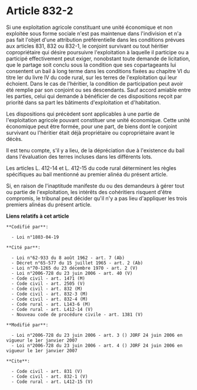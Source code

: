 # Article 832-2

Si une exploitation agricole constituant une unité économique et non exploitée sous forme sociale n'est pas maintenue dans
l'indivision et n'a pas fait l'objet d'une attribution préférentielle dans les conditions prévues aux articles 831, 832 ou
832-1, le conjoint survivant ou tout héritier copropriétaire qui désire poursuivre l'exploitation à laquelle il participe ou
a participé effectivement peut exiger, nonobstant toute demande de licitation, que le partage soit conclu sous la condition
que ses copartageants lui consentent un bail à long terme dans les conditions fixées au chapitre VI du titre Ier du livre IV
du code rural, sur les terres de l'exploitation qui leur échoient. Dans le cas de l'héritier, la condition de participation
peut avoir été remplie par son conjoint ou ses descendants. Sauf accord amiable entre les parties, celui qui demande à
bénéficier de ces dispositions reçoit par priorité dans sa part les bâtiments d'exploitation et d'habitation. 

Les dispositions qui précèdent sont applicables à une partie de l'exploitation agricole pouvant constituer une unité
économique. Cette unité économique peut être formée, pour une part, de biens dont le conjoint survivant ou l'héritier était
déjà propriétaire ou copropriétaire avant le décès. 

Il est tenu compte, s'il y a lieu, de la dépréciation due à l'existence du bail dans l'évaluation des terres incluses dans
les différents lots. 

Les articles L. 412-14 et L. 412-15 du code rural déterminent les règles spécifiques au bail mentionné au premier alinéa du
présent article. 

Si, en raison de l'inaptitude manifeste du ou des demandeurs à gérer tout ou partie de l'exploitation, les intérêts des
cohéritiers risquent d'être compromis, le tribunal peut décider qu'il n'y a pas lieu d'appliquer les trois premiers alinéas
du présent article.

**Liens relatifs à cet article**

	**Codifié par**:

	  - Loi n°1803-04-19

	**Cité par**:

	  - Loi n°62-933 du 8 août 1962 - art. 7 (Ab)
	  - Décret n°65-577 du 15 juillet 1965 - art. 2 (Ab)
	  - Loi n°70-1265 du 23 décembre 1970 - art. 2 (V)
	  - Loi n°2006-728 du 23 juin 2006 - art. 40 (V)
	  - Code civil - art. 1471 (M)
	  - Code civil - art. 2505 (V)
	  - Code civil - art. 832 (M)
	  - Code civil - art. 832-3 (M)
	  - Code civil - art. 832-4 (M)
	  - Code rural - art. L143-6 (M)
	  - Code rural - art. L412-14 (V)
	  - Nouveau code de procédure civile - art. 1381 (V)

	**Modifié par**:

	  - Loi n°2006-728 du 23 juin 2006 - art. 3 () JORF 24 juin 2006 en vigueur le 1er janvier 2007
	  - Loi n°2006-728 du 23 juin 2006 - art. 4 () JORF 24 juin 2006 en vigueur le 1er janvier 2007

	**Cite**:

	  - Code civil - art. 831 (V)
	  - Code civil - art. 832-1 (V)
	  - Code rural - art. L412-15 (V)
